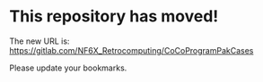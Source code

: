 # This repository has moved!

The new URL is: https://gitlab.com/NF6X_Retrocomputing/CoCoProgramPakCases

Please update your bookmarks.
